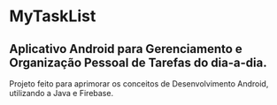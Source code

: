 # MyTaskList

## Aplicativo Android para Gerenciamento e Organização Pessoal de Tarefas do dia-a-dia.

Projeto feito para aprimorar os conceitos de Desenvolvimento Android, utilizando a Java e Firebase.
